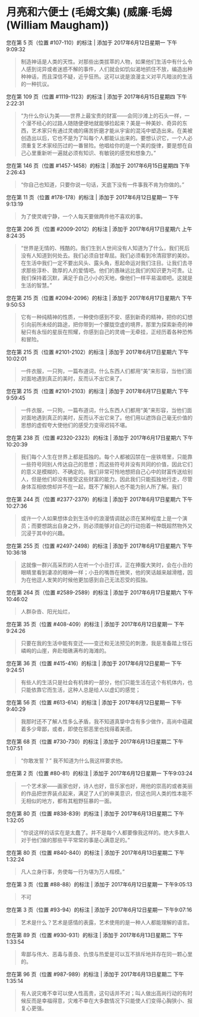 # 月亮和六便士 (毛姆文集) (威廉·毛姆(William Maugham))

您在第 5 页（位置 #107-110）的标注 | 添加于 2017年6月12日星期一 下午9:09:32

>制造神话是人类的天性。对那些出类拔萃的人物，如果他们生活中有什么令人感到诧异或者迷惑不解的事件，人们就会如饥似渴地抓住不放，编造出种种神话，而且深信不疑，近乎狂热。这可以说是浪漫主义对平凡暗淡的生活的一种抗议。

您在第 109 页（位置 #1119-1123）的标注 | 添加于 2017年6月15日星期四 下午2:22:31

>“为什么你认为美——世界上最宝贵的财富——会同沙滩上的石头一样，一个漫不经心的过路人随随便便地就能够捡起来？美是一种美妙、奇异的东西，艺术家只有通过灵魂的痛苦折磨才能从宇宙的混沌中塑造出来。在美被创造出以后，它也不是为了叫每个人都能认出来的。要想认识它，一个人必须重复艺术家经历过的一番冒险。他唱给你的是一个美的旋律，要是想在自己心里重新听一遍就必须有知识、有敏锐的感觉和想象力。”

您在第 146 页（位置 #1457-1458）的标注 | 添加于 2017年6月15日星期四 下午2:26:43

>“你自己也知道，只要你说一句话，天底下没有一件事我不肯为你做的。”

您在第 11 页（位置 #178-178）的标注 | 添加于 2017年6月12日星期一 下午9:13:19

>为了使灵魂宁静，一个人每天要做两件他不喜欢的事。

您在第 206 页（位置 #2009-2012）的标注 | 添加于 2017年6月17日星期六 上午8:24:35

>“世界是无情的、残酷的。我们生到人世间没有人知道为了什么，我们死后没有人知道到何处去。我们必须自甘卑屈。我们必须看到冷清寂寥的美妙。在生活中我们一定不要出风头、露头角，惹起命运对我们注目。让我们去寻求那些淳朴、敦厚的人的爱情吧。他们的愚昧远比我们的知识更为可贵。让我们保持着沉默，满足于自己小小的天地，像他们一样平易温顺吧。这就是生活的智慧。”

您在第 215 页（位置 #2094-2096）的标注 | 添加于 2017年6月17日星期六 下午9:50:53

>它有一种纯精神的性质，一种使你感到不安、感到新奇的精神，把你的幻想引向前所未经的路途，把你带到一个朦胧空虚的境界，那里为探索新奇的神秘只有永恒的星辰在照耀，你感到自己的灵魂一无牵挂，正经历着各种恐怖和冒险。

您在第 215 页（位置 #2101-2102）的标注 | 添加于 2017年6月17日星期六 下午10:02:01

>一件衣服，一只狗，一篇布道词，什么东西人们都用“美”来形容，当他们面对面地遇到真正的美时，反而认不出它来了。

您在第 215 页（位置 #2101-2103）的标注 | 添加于 2017年6月17日星期六 下午9:59:45

>一件衣服，一只狗，一篇布道词，什么东西人们都用“美”来形容，当他们面对面地遇到真正的美时，反而认不出它来了。他们用以遮饰自己毫无价值的思想的虚假夸大使他们的感受力变得迟钝不堪。

您在第 238 页（位置 #2320-2323）的标注 | 添加于 2017年6月17日星期六 下午10:20:39

>我们每个人生在世界上都是孤独的。每个人都被囚禁在一座铁塔里，只能靠一些符号同别人传达自己的思想；而这些符号并没有共同的价值，因此它们的意义是模糊的、不确定的。我们非常可怜地想把自己心中的财富传送给别人，但是他们却没有接受这些财富的能力。因此我们只能孤独地行走，尽管身体互相依傍却并不在一起，既不了解别人也不能为别人所了解。我们

您在第 244 页（位置 #2377-2379）的标注 | 添加于 2017年6月17日星期六 下午10:27:36

>或许一个人如果想体会到生活中的浪漫情调就必须在某种程度上是一个演员；而要想跳出自身之外，则必须能够对自己的行动抱着一种既超然物外又沉浸于其中的兴趣。

您在第 255 页（位置 #2497-2498）的标注 | 添加于 2017年6月17日星期六 下午10:36:18

>这就像一群兴高采烈的人在听一个小丑打诨，正在捧腹大笑时，会在小丑的眼睛里看到凄凉的眼神一样；小丑的嘴唇在微笑，他的笑话越来越滑稽，因为在他逗人发笑的时候他更加感到自己无法忍受的孤独。

您在第 264 页（位置 #2589-2589）的标注 | 添加于 2017年6月17日星期六 下午10:46:02

>人群杂沓、阳光灿烂，

您在第 35 页（位置 #408-409）的标注 | 添加于 2017年6月12日星期一 下午9:24:26

>只要在我的生活中能有变迁——变迁和无法预见的刺激，我是准备踏上怪石嶙峋的山崖，奔赴暗礁满布的海滩的。

您在第 36 页（位置 #415-416）的标注 | 添加于 2017年6月12日星期一 下午9:24:51

>有些人的生活只是社会有机体的一部分，他们只能生活在这个有机体内，也只能依靠它而生活，这种人总是给人以虚幻的感觉；

您在第 56 页（位置 #613-614）的标注 | 添加于 2017年6月12日星期一 下午9:40:29

>我那时还不了解人性多么矛盾，我不知道真挚中含有多少做作，高尚中蕴藏着多少卑鄙，或者，即使在邪恶里也找得着美德。

您在第 68 页（位置 #730-730）的标注 | 添加于 2017年6月13日星期二 下午1:07:51

>“你敢发誓？” 我不知道为什么我这样要求他。

您在第 2 页（位置 #80-81）的标注 | 添加于 2017年6月12日星期一 下午9:03:24

>一个艺术家——画家也好，诗人也好，音乐家也好，用他的崇高的或者美丽的作品把世界装点起来，满足了人们的审美意识，但这也同人类的性本能不无相似的地方，都有其粗野狂暴的一面。

您在第 80 页（位置 #838-839）的标注 | 添加于 2017年6月13日星期二 下午1:32:05

>“你说这样的话实在是太蠢了。并不是每个人都要像我这样的。绝大多数人对于他们做的那些平平常常的事是心满意足的。”

您在第 80 页（位置 #840-840）的标注 | 添加于 2017年6月13日星期二 下午1:32:24

>凡人立身行事，务使每一行为堪为万人楷模。”

您在第 3 页（位置 #88-88）的标注 | 添加于 2017年6月12日星期一 下午9:05:13

>不可

您在第 3 页（位置 #93-94）的标注 | 添加于 2017年6月12日星期一 下午9:07:16

>艺术是什么？艺术是感情的表露，艺术使用的是一种人人都能理解的语言。

您在第 89 页（位置 #930-931）的标注 | 添加于 2017年6月13日星期二 下午1:33:54

>卑鄙与伟大、恶毒与善良、仇恨与热爱是可以互不排斥地并存在同一颗心里的。

您在第 96 页（位置 #987-989）的标注 | 添加于 2017年6月13日星期二 下午1:35:14

>有人说灾难不幸可以使人性高贵，这句话并不对；叫人做出高尚行动的有时候反而是幸福得意，灾难不幸在大多数情况下只能使人们变得心胸狭小、报复心更强。
